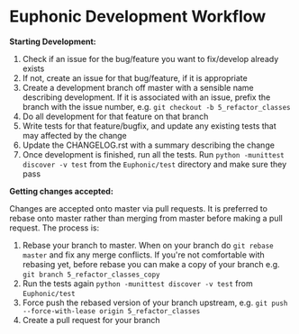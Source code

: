 # Euphonic Development Workflow

**Starting Development:**
1. Check if an issue for the bug/feature you want to fix/develop already exists
2. If not, create an issue for that bug/feature, if it is appropriate
3. Create a development branch off master with a sensible name describing
development. If it is associated with an issue, prefix the branch with the issue
number, e.g. `git checkout -b 5_refactor_classes`
4. Do all development for that feature on that branch
5. Write tests for that feature/bugfix, and update any existing tests that may
affected by the change
6. Update the CHANGELOG.rst with a summary describing the change
6. Once development is finished, run all the tests. Run 
`python -munittest discover -v test` from the `Euphonic/test` directory and make
sure they pass

**Getting changes accepted:**

Changes are accepted onto master via pull requests. It is preferred to rebase
onto master rather than merging from master before making a pull request. The
process is:
1. Rebase your branch to master. When on your branch do `git rebase master` and
fix any merge conflicts. If you're not comfortable with rebasing yet, before
rebase you can make a copy of your branch e.g.
`git branch 5_refactor_classes_copy` 
2. Run the tests again `python -munittest discover -v test` from `Euphonic/test`
3. Force push the rebased version of your branch upstream, e.g.
`git push --force-with-lease origin 5_refactor_classes`
4. Create a pull request for your branch

